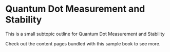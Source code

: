 # Quantum Dot Measurement and Stability

This is a small subtopic outline for Quantum Dot Measurement and Stability

Check out the content pages bundled with this sample book to see more.

```{tableofcontents}
```

